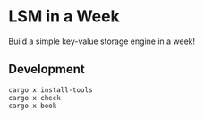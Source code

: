 # LSM in a Week

Build a simple key-value storage engine in a week!

## Development

```
cargo x install-tools
cargo x check
cargo x book
```

